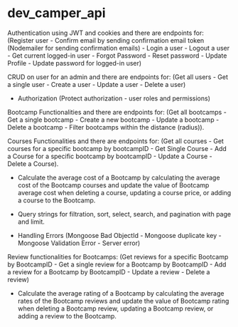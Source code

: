 # dev_camper_api

Authentication using JWT and cookies and there are endpoints for: 
(Register user - Confirm email by sending confirmation email token (Nodemailer for sending confirmation emails) - 
Login a user - Logout a user - Get current logged-in user - Forgot Password - Reset password - Update Profile - Update password for logged-in user)

CRUD on user for an admin and there are endpoints for:
(Get all users - Get a single user - Create a user - Update a user - Delete a user)

- Authorization (Protect authorization - user roles and permissions)

Bootcamp Functionalities and there are endpoints for:
(Get all bootcamps - Get a single bootcamp - Create a new bootcamp - Update a bootcamp - Delete a bootcamp - Filter bootcamps within the distance (radius)).

Courses Functionalities and there are endpoints for:
(Get all courses - Get courses for a specific bootcamp by bootcampID - Get Single Course - Add a Course for a specific bootcamp by bootcampID - Update a Course - Delete a Course).

- Calculate the average cost of a Bootcamp by calculating the average cost of the Bootcamp courses and update the value of Bootcamp average cost when deleting a course, updating a course price, or adding a course to the Bootcamp.

- Query strings for filtration, sort, select, search, and pagination with page and limit.

- Handling Errors (Mongoose Bad ObjectId - Mongoose duplicate key - Mongoose Validation Error - Server error)

Review functionalities for Bootcamps:
(Get reviews for a specific Bootcamp by BootcampID - Get a single review for a Bootcamp by BootcampID - Add a review for a Bootcamp by BootcampID - Update a review - Delete a review)
- Calculate the average rating of a Bootcamp by calculating the average rates of the Bootcamp reviews and update the value of Bootcamp rating when deleting a Bootcamp review, updating a Bootcamp review, or adding a review to the Bootcamp.
